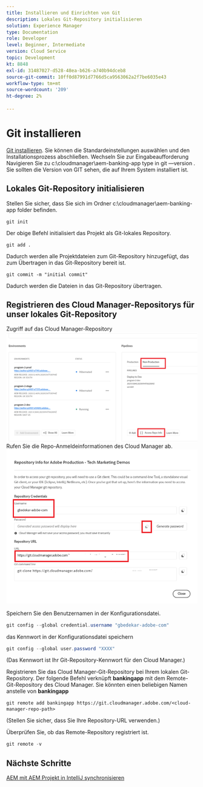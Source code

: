 ```yaml
---
title: Installieren und Einrichten von Git
description: Lokales Git-Repository initialisieren
solution: Experience Manager
type: Documentation
role: Developer
level: Beginner, Intermediate
version: Cloud Service
topic: Development
kt: 8848
exl-id: 31487027-d528-48ea-b626-a740b94dceb8
source-git-commit: 10ff0d87991d7766d5ca9563062a2f7be6035e43
workflow-type: tm+mt
source-wordcount: '209'
ht-degree: 2%

---
```


# Git installieren


[Git installieren](https://git-scm.com/downloads). Sie können die Standardeinstellungen auswählen und den Installationsprozess abschließen.
Wechseln Sie zur Eingabeaufforderung Navigieren Sie zu c:\cloudmanager\aem-banking-app type in git —version . Sie sollten die Version von GIT sehen, die auf Ihrem System installiert ist.

## Lokales Git-Repository initialisieren

Stellen Sie sicher, dass Sie sich im Ordner c:\cloudmanager\aem-banking-app folder befinden.

```
git init
```

Der obige Befehl initialisiert das Projekt als Git-lokales Repository.

```
git add .
```

Dadurch werden alle Projektdateien zum Git-Repository hinzugefügt, das zum Übertragen in das Git-Repository bereit ist.

```
git commit -m "initial commit"
```

Dadurch werden die Dateien in das Git-Repository übertragen.



## Registrieren des Cloud Manager-Repositorys für unser lokales Git-Repository

Zugriff auf das Cloud Manager-Repository
![Zugriff auf die Rep-Informationen](assets/cloud-manager-repo.png)
Rufen Sie die Repo-Anmeldeinformationen des Cloud Manager ab.
![get-credentials](assets/cloud-manager-repo1.png)

Speichern Sie den Benutzernamen in der Konfigurationsdatei.

```java
git config --global credential.username "gbedekar-adobe-com"
```

das Kennwort in der Konfigurationsdatei speichern

```java
git config --global user.password "XXXX"
```

(Das Kennwort ist Ihr Git-Repository-Kennwort für den Cloud Manager.)

Registrieren Sie das Cloud Manager-Git-Repository bei Ihrem lokalen Git-Repository. Der folgende Befehl verknüpft **bankingapp** mit dem Remote-Git-Repository des Cloud Manager. Sie könnten einen beliebigen Namen anstelle von **bankingapp**


```shell
git remote add bankingapp https://git.cloudmanager.adobe.com/<cloud-manager-repo-path>
```

(Stellen Sie sicher, dass Sie Ihre Repository-URL verwenden.)

Überprüfen Sie, ob das Remote-Repository registriert ist.

```java
git remote -v
```

## Nächste Schritte

[AEM mit AEM Projekt in IntelliJ synchronisieren](./intellij-and-aem-sync.md)
